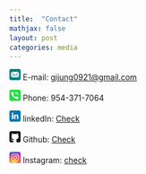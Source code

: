 ```yaml
---
title:  "Contact"
mathjax: false
layout: post
categories: media
---
```


<img src="/assets/email.svg" width="20" height="20"> E-mail: gijung0921@gmail.com 

<img src="/assets/phone.svg" width="20" height="20"> Phone: 954-371-7064

<img src="/assets/linkedin.svg" width="20" height="20"> linkedIn: [Check](https://www.linkedin.com/in/gijung-lee-641027222/)

<img src="/assets/github.svg" width="20" height="20"> Github: [Check](https://github.com/GijungLee/)

<img src="/assets/instagram.svg" width="20" height="20"> Instagram: [check](https://www.instagram.com/gijung0921/)
